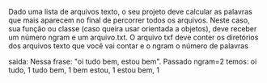 Dado uma lista de arquivos texto, o seu projeto deve calcular as palavras que mais aparecem no final de percorrer todos os arquivos.  Neste caso, sua função ou classe (caso queira usar orientada a objetos), deve receber um número ngram e um arquivo.txt. O arquivo txf deve conter os diretórios dos arquivos texto que você vai contar e o ngram o número de palavras

saida: 
Nessa frase: "oi tudo bem, estou bem". Passado ngram=2 temos:
oi tudo, 1
tudo bem, 1
bem estou, 1
estou bem, 1